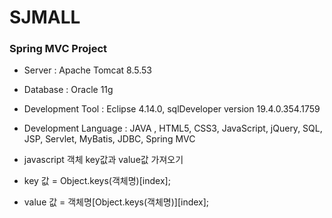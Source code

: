 # SJMALL

### Spring MVC Project
- Server : Apache Tomcat 8.5.53
- Database : Oracle 11g
- Development Tool : Eclipse 4.14.0, sqlDeveloper version 19.4.0.354.1759
- Development Language : JAVA , HTML5, CSS3, JavaScript, jQuery, SQL, JSP, Servlet, MyBatis, JDBC, Spring MVC


- javascript 객체 key값과 value값 가져오기
- key 값 = Object.keys(객체명)[index];
- value 값 = 객체명[Object.keys(객체명)][index];